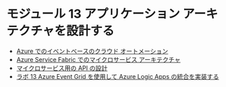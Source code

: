 # モジュール 13 アプリケーション アーキテクチャを設計する

- [Azure でのイベントベースのクラウド オートメーション](mod13-01-app-archtecture.md)
- [Azure Service Fabric でのマイクロサービス アーキテクチャ](mod13-02-microservice-archtecture.md)
- [マイクロサービス用の API の設計](mod13-03-api.md)
- [ラボ 13 Azure Event Grid を使用して Azure Logic Apps の統合を実装する](lab13.md)

